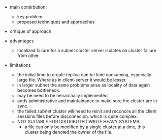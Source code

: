 - main contirbution:
    - key problem
    - proposed techniques and approaches
- critique of approach
- advantages
    - localized failure for a subnet cluster server isolates on cluster failure from other.

- limitations    
    - the initial time to create replica can be time consuming, especially large file. Where as in client-server it would be lesser.
    - in larger subnet the same problems arise as locality of data again becomes bottleneck.
    - may be need  to be heirarchally implemented
    - adds administrative and maintainance to make sure the cluster are in sync.
    - the failed subnet cluster will need to reinit and reconcile all the client sessions files before disconnecion. which is quite complex.
    - NOT SUITABLE FOR DISTRIBUTED WRITE HEAVY SYSTEMS:
        - a file can only be modified by a single cluster at a time, this cluster being denoted the owner of the file.
